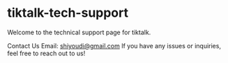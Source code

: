 # tiktalk-tech-support
Welcome to the technical support page for tiktalk.

Contact Us
Email: shiyoudi@gmail.com
If you have any issues or inquiries, feel free to reach out to us!
